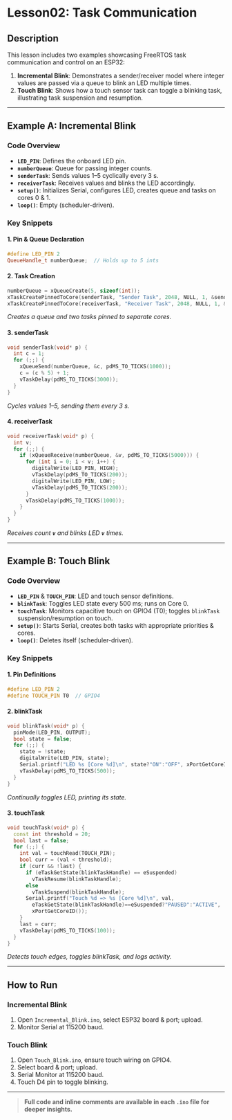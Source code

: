 # Lesson02: Task Communication

## Description

This lesson includes two examples showcasing FreeRTOS task communication and control on an ESP32:

1. **Incremental Blink**: Demonstrates a sender/receiver model where integer values are passed via a queue to blink an LED multiple times.
2. **Touch Blink**: Shows how a touch sensor task can toggle a blinking task, illustrating task suspension and resumption.

---

## Example A: Incremental Blink

### Code Overview

- **`LED_PIN`**: Defines the onboard LED pin.
- **`numberQueue`**: Queue for passing integer counts.
- **`senderTask`**: Sends values 1–5 cyclically every 3 s.
- **`receiverTask`**: Receives values and blinks the LED accordingly.
- **`setup()`**: Initializes Serial, configures LED, creates queue and tasks on cores 0 & 1.
- **`loop()`**: Empty (scheduler-driven).

### Key Snippets

#### 1. Pin & Queue Declaration

```cpp
#define LED_PIN 2
QueueHandle_t numberQueue;  // Holds up to 5 ints
```

#### 2. Task Creation

```cpp
numberQueue = xQueueCreate(5, sizeof(int));
xTaskCreatePinnedToCore(senderTask, "Sender Task", 2048, NULL, 1, &senderTaskHandle, 0);
xTaskCreatePinnedToCore(receiverTask, "Receiver Task", 2048, NULL, 1, &receiverTaskHandle, 1);
```

*Creates a queue and two tasks pinned to separate cores.*

#### 3. senderTask

```cpp
void senderTask(void* p) {
  int c = 1;
  for (;;) {
    xQueueSend(numberQueue, &c, pdMS_TO_TICKS(1000));
    c = (c % 5) + 1;
    vTaskDelay(pdMS_TO_TICKS(3000));
  }
}
```

*Cycles values 1–5, sending them every 3 s.*

#### 4. receiverTask

```cpp
void receiverTask(void* p) {
  int v;
  for (;;) {
    if (xQueueReceive(numberQueue, &v, pdMS_TO_TICKS(5000))) {
      for (int i = 0; i < v; i++) {
        digitalWrite(LED_PIN, HIGH);
        vTaskDelay(pdMS_TO_TICKS(200));
        digitalWrite(LED_PIN, LOW);
        vTaskDelay(pdMS_TO_TICKS(200));
      }
      vTaskDelay(pdMS_TO_TICKS(1000));
    }
  }
}
```

*Receives count ************`v`************ and blinks LED ************`v`************ times.*

---

## Example B: Touch Blink

### Code Overview

- **`LED_PIN`** & **`TOUCH_PIN`**: LED and touch sensor definitions.
- **`blinkTask`**: Toggles LED state every 500 ms; runs on Core 0.
- **`touchTask`**: Monitors capacitive touch on GPIO4 (T0); toggles `blinkTask` suspension/resumption on touch.
- **`setup()`**: Starts Serial, creates both tasks with appropriate priorities & cores.
- **`loop()`**: Deletes itself (scheduler-driven).

### Key Snippets

#### 1. Pin Definitions

```cpp
#define LED_PIN 2
#define TOUCH_PIN T0  // GPIO4
```

#### 2. blinkTask

```cpp
void blinkTask(void* p) {
  pinMode(LED_PIN, OUTPUT);
  bool state = false;
  for (;;) {
    state = !state;
    digitalWrite(LED_PIN, state);
    Serial.printf("LED %s [Core %d]\n", state?"ON":"OFF", xPortGetCoreID());
    vTaskDelay(pdMS_TO_TICKS(500));
  }
}
```

*Continually toggles LED, printing its state.*

#### 3. touchTask

```cpp
void touchTask(void* p) {
  const int threshold = 20;
  bool last = false;
  for (;;) {
    int val = touchRead(TOUCH_PIN);
    bool curr = (val < threshold);
    if (curr && !last) {
      if (eTaskGetState(blinkTaskHandle) == eSuspended)
        vTaskResume(blinkTaskHandle);
      else
        vTaskSuspend(blinkTaskHandle);
      Serial.printf("Touch %d => %s [Core %d]\n", val,
        eTaskGetState(blinkTaskHandle)==eSuspended?"PAUSED":"ACTIVE",
        xPortGetCoreID());
    }
    last = curr;
    vTaskDelay(pdMS_TO_TICKS(100));
  }
}
```

*Detects touch edges, toggles blinkTask, and logs activity.*

---

## How to Run

### Incremental Blink

1. Open `Incremental_Blink.ino`, select ESP32 board & port; upload.
2. Monitor Serial at 115200 baud.

### Touch Blink

1. Open `Touch_Blink.ino`, ensure touch wiring on GPIO4.
2. Select board & port; upload.
3. Serial Monitor at 115200 baud.
4. Touch D4 pin to toggle blinking.

---

> **Full code and inline comments are available in each ************************`.ino`************************ file for deeper insights.**

